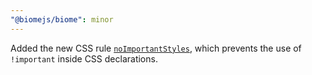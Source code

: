 ```yaml
---
"@biomejs/biome": minor
---
```


Added the new CSS rule [`noImportantStyles`](https://biomejs.dev/linter/rules/no-important-styles), which prevents the use of `!important` inside CSS declarations.
